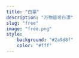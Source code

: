 ```yaml
---
title: "白票"
description: "万物皆可白漂"
slug: "free"
image: "free.png"
style:
    background: "#2a9d8f"
    color: "#fff"
---
```

